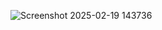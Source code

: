 ![Screenshot 2025-02-19 143736](https://github.com/user-attachments/assets/0b339017-99e4-4eb6-afa2-6ff4972c5d12)
